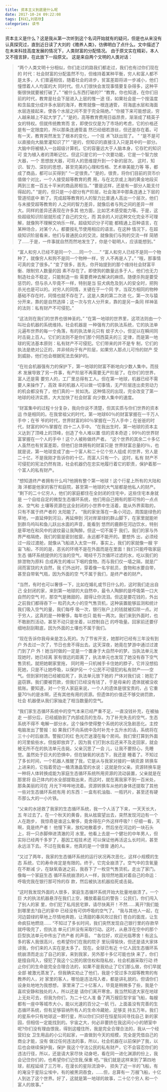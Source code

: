 ```yaml
---
title: 资本主义到底是什么呢
date: 2017-10-24 09:22:08
tags: [科幻,刘慈欣]
categories: 读书
---
```

资本主义是什么？这是我从第一次听到这个名词开始就有的疑问，但是也从来没有认真探究过，直到近日读了大刘的《赡养人类》，彷佛明白了点什么。文中描述了在未来科技高度发展的情况下，人类财富的分配情况。
由于原文实在精彩，本人又不擅言辞，在此放下一段原文。
这是来自两个文明的人类对话：

>“两个人类文明十分相似，你们走过的路我们都走过，我们也有过你们现在的 
时代：社会财富的分配虽然不匀，但维持着某种平衡，穷人和富人都不是太多，人 
们普遍相信，随着社会的进步，贫富差距将进一步减小，他们憧憬着人人均富的大 
同时代。但人们很快会发现事情要复杂得多，这种平衡很快就要被打破了。” 
“被什么东西打破的?” 
“教育。你也知道，在你们目前的时代，教育是社会下层进入上层的惟一途 
径，如果社会是一个按温度和含盐度分成许多水层的海洋，教育就像一根连通管， 
将海底水层和海面水层连接起来，使各个水层之间不至于完全隔绝。” 
“你接下来可能想说，穷人越来越上不起大学了。” 
“是的，高等教育费用日益昂贵，渐渐成了精英子女的特权。但就传统教育而 
言，即使仅仅是为了市场的考虑，它的价格还是有一定限度的，所以那条连通管虽 
然已经细若游丝，但还是存在着。可有一天，教育突然发生了根本的变化，一个技 
术飞跃出现了。 ” 
“是不是可以直接向大脑里灌知识了?” 
“是的，但知识的直接注入只是其中的一部分。 
大脑中将被植入一台超级计算机，它的容量远大于人脑本身，它存贮的知识可 
变为植入者的清晰记忆。但这只是它的一个次要功能，它是一个智力放大器，一个 
思想放大器，可将人的思维提升到一个新的层次。 
这时，知识、智力、深刻的思想，甚至完美的心理和性格、艺术审美能力等 
等，都成了商品，都可以买得到” 
“一定很贵。” 
“是的，很贵，将你们目前的货币价值做个对比，一个人接受超等教育的费 
用，与在北京或上海的黄金地段买两到三套一百五十平米的商品房相当。” 
“要是这样，还是有一部分人能支付得起的。” 
“是的，但只是一小部分有产阶层，社会海洋中那条连通上下层的管道彻底中 
断了。完成超等教育的人的智力比普通人高出一个层次，他们与未接受超等教育的 
人之间的智力差异，就像后者与狗之间的差异一样大。同样的差异还表现在许多其 
他方面，比如艺术感受能力等。于是，这些超级知识阶层就形成了自己的文化，而 
其余的人对这种文化完全不可理解，就像狗不理解交响乐一样。超级知识分子可能 
都精通上百种语言，在某种场合，对某个人，都要按礼节使用相应的语言。在这种 
情况下，在超级知识阶层看来，他们与普通民众的交流，就像我们与狗的交流一样 
简陋了……于是，一件事就自然而然地发生了，你是个聪明人，应该能想到。” 
<!--more-->
>
>“富人和穷人已经不是同一个……同一个……” 
“富人和穷人已经不是同一个物种了，就像穷人和狗不是同一个物种一样，穷 
人不再是人了。” 
“哦，那事情可真的变了很多。” 
“变了很多，首先，你开始提到的那个维持社会财富平衡、限制穷人数量的因 
素不存在了。即使狗的数量远多于人，他们也无力制造社会不稳定，只能制造一些 
需要费神去解决的麻烦。随便杀狗是要受惩罚的，但与杀人毕竟不一样，特别是当 
狂犬病危及到人的安全时，把狗杀光也是可以的。对穷人的同情，关键在于一个同 
字，当双方相同的物种基础不存在时，同情也就不存在了。这是人类的第二次进 
化，第一次与猿分开来，靠的是自然选择；这一次与穷人分开来，靠的是另一条同 
样神圣的法则：私有财产不可侵犯。” 
>
>“这法则在我们的世界也很神圣的。” 
“在第一地球的世界里，这项法则由一个叫社会机器的系统维持。社会机器是 
一种强有力的执法系统，它的执法单元遍布世界的每一个角落，有的执法单元只有 
蚊子大小，但足以在瞬间同时击毙上百人。它们的法则不是你们那个阿西莫夫的三 
定律，而是第一地球的宪法基本原则：私有财产不可侵犯。它们带来的并不是专 
制，它们的执法是绝对公正的，并非倾向于有产阶层，如果穷人那点儿可怜的财产 
受到威胁，他们也会根据宪法去保护的。 
>
>“在社会机器强有力的保护下，第一地球的财富不断地向少数人集中。而技术 
发展导致了另一件事，有产阶层不再需要无产阶层了。在你们的世界，富人还是需 
要穷人的，工厂里总得有工人。但在第一地球，机器已经不需要人来操作了，高效 
率的机器人可以做一切事情，无产阶层连出卖劳动力的机会都没有了，他们真的一 
贫如洗。这种情况的出现，完全改变了第一地球的经济实质，大大加快了社会财富 
向少数人集中的速度。 
>
>“财富集中的过程十分复杂，我向你说不清楚，但其实质与你们世界的资本运 
作是相同的。在我曾祖父的时代，第一地球60％的财富掌握在一千万人手中；在爷 
爷的时代，世界财富的80％掌握在一万人手中；在爸爸的时代，财富的90％掌握在 
四十二人手中。 
“在我出生时，第一地球的资本主义达到了顶峰上的顶峰，创造了令人难以置 
信的资本奇迹；99％的世界财富掌握在一个人的手中！这个人被称做终产者。 
“这个世界的其余二十多亿人虽然也有贫富差距，但他们总体拥有的财富只是 
世界财富总量的l％，也就是说，第一地球变成了由一个富人和二十亿个穷人组成 
的世界，穷人是二十亿，不是我刚才告诉你的十亿，而富人只有一个。这时，私有 
财产不可侵犯的宪法仍然有效，社会机器仍在忠实地履行着它的职责，保护着那一 
个富人的私有财产。 
>
>“想知道终产者拥有什么吗?他拥有整个第一地球！这个行星上所有的大陆和海 
洋都是他家的客厅和庭院，甚至第一地球的大气层都是他私人的财产。 
“剩下的二十亿穷人，他们的家庭都住在全封闭的住宅中，这些住宅本身就是 
一个自给自足的微型生态循环系统，他们用自己拥有的那可怜的一点点水、空气和 
土壤等资源在这全封闭的小世界中生活着，能从外界索取的，只有不属于终产者的 
太阳能了。 
“我的家坐落在一条小河边，周围是绿色的草地，一直延伸到河沿，再延伸到 
河对岸翠绿的群山脚下，在家里就能听到群鸟呜叫和鱼儿跃出水面的声音，能看到 
悠然的鹿群在河边饮水，特别是草地在和风中的波纹最让我陶醉。但这一切不属于 
我们，我们的家与外界严格隔绝，我们的窗是密封舷窗，永远都不能开的。要想外 
出，必须经过一段过渡舱，就像从飞船进入太空一样，事实上，我们的家就像一艘 
宇宙飞船，不同的是，恶劣的环境不是在外面而是在里面！我们只能呼吸家庭生态 
循环系统提供的污浊的空气，喝经千万次循环过滤的水，吃以我们的排泄物为原料 
合成再生的难以下咽的食物。而与我们仅一墙之隔，就是广阔而富饶的大自然，我 
们外出时，穿着像一名宇航员，食物和水要自带，甚至自带氧气瓶，因为外面的空 
气不属于我们，是终产者的财产。 
>
>“当然，有时也可以奢侈一下，比如在婚礼或节日什么的，这时我们走出自己 
全封闭的家，来到第一地球的大自然中，最令人陶醉的是呼吸第一口大自然的空气 
时，那空气是微甜的，甜得让你流泪。但这是要花钱的，外出之前我们都得吞下一 
粒药丸大小的空气售货机，这种装置能够监测和统计我们吸入空气的量，我们每呼 
吸一次，银行账户上的钱就被扣除一点。对于穷人，这真的是一种奢侈，每年也只 
能有一两次。我们来到外面时，也不敢剧烈活动，甚至不动只是坐着，以控制自己 
的呼吸量。回家前还要仔细地刮刮鞋底，因为外面的土壤也不属于我们。 
>
>“现在告诉你我母亲是怎么死的。为了节省开支，她那时已经有三年没有到户 
外去过一次了，节日也舍不得出去。这天深夜，她竟在梦游中通过过渡门到了户 
外！她当时做的一定是一个置身于大自然中的梦。当执法单元发现她时，她已经离 
家有很远的距离了，执法单元也发现了她没有吞下空气售货机，就把她朝家里拖， 
同时用一只机械手卡住她的脖子，它并没想掐死她，只是不让她呼吸，以保护另一 
个公民不可侵犯的私有财产——空气。但到家时她已经被掐死了，执法单元放下她的 
尸体对我们说：她犯了盗窃罪。我们要被罚款，但我们已经没有钱了，于是母亲的 
遗体就被没收抵账。要知道，对一个穷人家庭来说，一个人的遗体是很宝贵的，占 
它重量70％的是水啊，还有其他有用的资源。但遗体的价值还不够交纳罚款，社会 
机器便从我们家抽走了相当数量的空气。 
>
>“我们家生态循环系统中的空气本来已经严重不足，一直没钱补充，在被抽走 
一部分后，已经威胁到了内部成员的生存。为了补充失去的空气，生态系统不得不 
电解一部分水，这个操作使得整个系统的状况急剧恶化。主控电脑发出了警报：如 
果我们不向系统中及时补充十五升水的话，系统将在三十小时后崩溃。警报灯的红 
色光芒迷漫在每个房间。我们曾打算到外面的河里偷些水，但旋即放弃了，因为我 
们打到水后还来不及走回家，就会被无所不在的执法单元击毙。父亲沉思了一会 
儿，让我不要担心，先睡觉。虽然处于巨大的恐惧中，但在缺氧的状态下，我还是 
睡着了。不知过了多长时间，一个机器人推醒了我，它是从与我家对接的一辆资源 
转换车上进来的，它指着旁边一桶清澈晶莹的水说：这就是你父亲。资源转换车是 
一种将人体转换成能为家庭生态循环系统所用资源的流动装置，父亲就是在那里将 
自己体内的水全部提取出来，而这时，就在离我家不到一百米处，那条美丽的河在 
月光下哗哗地流着。资源转换车从他的身体还提取了其他一些对生态循环系统有用 
的东西：一盒有机油脂、一瓶钙片，甚至还有硬币那么大的一小片铁。 
>
>“父亲的水拯救了我家的生态循环系统，我一个人活了下来，一天天长大，五 
年过去了。在一个秋天的黄昏，我从舷窗望出去，突然发现河边有一个人在跑步， 
我惊奇是谁这么奢侈，竟舍得在户外这样呼吸?！仔细一看，天啊，竟是终产者！ 
他慢下来，放松地散着步，然后坐在河边的一块石头上，将一只赤脚伸进清澈的河 
水里。他看上去是一个健壮的中年男人，但实际已经两千多岁了，基因工程技术还 
可以保证他再活这么长时间，甚至永远活下去。不过在我看来，他真的是一个很普 
通的人。 
>
>“又过了两年，我家的生态循环系统的运行状况再次恶化，这样小规模的生态 
系统，它的寿命肯定是有限的。终于，它完全崩溃了。空气中的含氧量在不断减 
少，在缺氧昏迷之前，我吞下了一枚空气售货机，走出了家门。像每一个家庭生态 
循环系统崩溃的人一样，我坦然地面对着自己的命运：呼吸完我在银行那可怜的存 
款，然后被执法机器掐死或击毙。 
>
>“这时我发现外面的人很多，家庭生态循环系统开始大批量地崩溃了。一个巨 
大的执法机器悬浮在我们上空，播放着最后的警告：公民们，你们闯入了别人的家 
里，你们犯了私闯民宅罪，请尽快离开！不然……离开?我们能到哪里去?自己的家中 
已经没有可供呼吸的空气了。 
“我与其他人一起，在河边碧绿的草地上尽情地奔跑，让清甜的春风吹过我们 
苍白的面庞，让生命疯狂地燃烧…… 
“不知过了多长时间，我们突然发现自己银行里的存款早就呼吸完了，但执法 
单元们并没有采取行动。这时，从悬浮在空中的那个巨型执法单元中传出了终产者 
的声音。 
“‘各位好，欢迎光临寒舍！有这么多的客人我很高兴，也希望你们在我的院子 
里玩得愉快，但还是请大家体谅我，你们来的人实在是太多了。现在。全球已有近 
十亿人因生态循环系统崩溃而走出了自己的家，来到我家，另外那十多亿可能也快 
来了，你们是擅自闯入，侵犯了我这个公民的居住权和隐私权，社会机器采取行动 
终止你们的生命是完全合理合法的，如果不是我劝止了它们那么做，你们早就全部 
被激光蒸发了。但我确实劝止了他们，我是个受过多次超等教育的有教养的人，对 
家里的客人，哪怕是违法闯入者，都是讲礼貌的。但请你们设身处地地为我想想， 
家里来了二十亿客人，毕竟是稍微多了些，我是个喜欢安静和独处的人，所以还是 
请你们离开寒舍。我当然知道大家在地球上无处可去，但我为你们，为二十亿人准 
备了两万艘巨型宇宙飞船，每艘都有一座中等城市大小，能以光速的百分之一航 
行。上面虽没有完善的生态循环系统，但有足够容纳所有人的生命冷藏舱，足够支 
持五万年。我们的星系中只有地球这一颗行星，所以你们只好在恒星际间寻找自己 
新的家园，但相信一定能找到的。宇宙之大，何必非要挤在我这间小小的陋室中 
呢?你们没有理由恨我，得到这幢住所，我是完全合理合法的，我从一个经营妇女 
卫生用品的小公司起家，一直做到今天的规模，完全是凭借自己的商业才能，没有 
做过任何违法的事，所以，社会机器在以前保护了我，以后也会继续保护我，保护 
我这个守法公民的私有财产，它不会容忍你们的违法行径，所以，还是请大家尽快 
动身吧，看在同一进化渊源的份上，我会记住你们的，也希望你们记住我,保重 
吧。’“我们就是这样来到了第四地球，航程延续了三万年，在漫长的星际流浪中， 
损失了近一半的飞船，有的淹没于星际尘埃中，有的被黑洞吞食，……但，总算有一 
万艘飞船，十亿人到达了这个世界。好了，这就是第一地球的故事，二十亿个穷人 
和一个富人的故事。” 